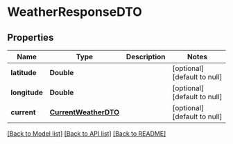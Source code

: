 # WeatherResponseDTO
## Properties

| Name | Type | Description | Notes |
|------------ | ------------- | ------------- | -------------|
| **latitude** | **Double** |  | [optional] [default to null] |
| **longitude** | **Double** |  | [optional] [default to null] |
| **current** | [**CurrentWeatherDTO**](CurrentWeatherDTO.md) |  | [optional] [default to null] |

[[Back to Model list]](../README.md#documentation-for-models) [[Back to API list]](../README.md#documentation-for-api-endpoints) [[Back to README]](../README.md)

